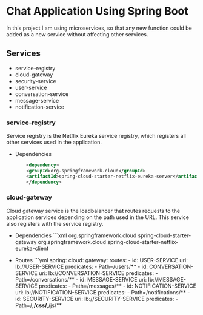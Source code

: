 # Chat Application Using Spring Boot

In this project I am using microservices, so that any new function could be added as a new service without affecting other services.

## Services

  * service-registry
  * cloud-gateway
  * security-service
  * user-service
  * conversation-service
  * message-service
  * notification-service
  
### service-registry

  Service registry is the Netflix Eureka service registry, which registers all other services used in the application.

 * Dependencies
	```xml
	    <dependency>
		<groupId>org.springframework.cloud</groupId>
		<artifactId>spring-cloud-starter-netflix-eureka-server</artifactId>
	    </dependency>
	```

### cloud-gateway

  Cloud gateway service is the loadbalancer that routes requests to the application services depending on the path used in the URL. This service also registers with the service registry.

  * Dependencies
        ```xml
	    <dependency>
		<groupId>org.springframework.cloud</groupId>
		<artifactId>spring-cloud-starter-gateway</artifactId>
	    </dependency>
	    <dependency>
		<groupId>org.springframework.cloud</groupId>
		<artifactId>spring-cloud-starter-netflix-eureka-client</artifactId>
	    </dependency>

  * Routes
        ```yml
	    spring:
	      cloud:
	        gateway:
	          routes:
		    - id: USER-SERVICE
		      uri: lb://USER-SERVICE
		      predicates:
		        - Path=/users/**
		    - id: CONVERSATION-SERVICE
		      uri: lb://CONVERSATION-SERVICE
		      predicates:
		        - Path=/conversations/**
		    - id: MESSAGE-SERVICE
		      uri: lb://MESSAGE-SERVICE
		      predicates:
		        - Path=/messages/**
		    - id: NOTIFICATION-SERVICE
		      uri: lb://NOTIFICATION-SERVICE
		      predicates:
		        - Path=/notifications/**
		    - id: SECURITY-SERVICE
		      uri: lb://SECURITY-SERVICE
		      predicates:
		        - Path=/**,/css/**,/js/**
	```
